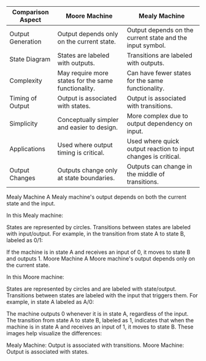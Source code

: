 | Comparison Aspect      | Moore Machine                                                                 | Mealy Machine                                                                                  |
|------------------------|-------------------------------------------------------------------------------|------------------------------------------------------------------------------------------------|
| Output Generation      | Output depends only on the current state.                                      | Output depends on the current state and the input symbol.                                       |
| State Diagram          | States are labeled with outputs.                                               | Transitions are labeled with outputs.                                                          |
| Complexity             | May require more states for the same functionality.                            | Can have fewer states for the same functionality.                                              |
| Timing of Output       | Output is associated with states.                                              | Output is associated with transitions.                                                         |
| Simplicity             | Conceptually simpler and easier to design.                                     | More complex due to output dependency on input.                                                |
| Applications           | Used where output timing is critical.                                          | Used where quick output reaction to input changes is critical.                                 |
| Output Changes         | Outputs change only at state boundaries.                                       | Outputs can change in the middle of transitions.                                               |

Mealy Machine
A Mealy machine's output depends on both the current state and the input.


In this Mealy machine:

States are represented by circles.
Transitions between states are labeled with input/output.
For example, in the transition from state A to state B, labeled as 0/1:

If the machine is in state A and receives an input of 0, it moves to state B and outputs 1.
Moore Machine
A Moore machine's output depends only on the current state.


In this Moore machine:

States are represented by circles and are labeled with state/output.
Transitions between states are labeled with the input that triggers them.
For example, in state A labeled as A/0:

The machine outputs 0 whenever it is in state A, regardless of the input.
The transition from state A to state B, labeled as 1, indicates that when the machine is in state A and receives an input of 1, it moves to state B.
These images help visualize the differences:

Mealy Machine: Output is associated with transitions.
Moore Machine: Output is associated with states.
